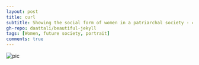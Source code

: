 ```yaml
---
layout: post
title: curl
subtitle: Showing the social form of women in a patriarchal society - curly, helpless, and coerced by male desires.
gh-repo: daattali/beautiful-jekyll
tags: [Women, future society, portrait]
comments: true
---
```


![pic](https://jinan789.github.io/assets/img/1.png)
